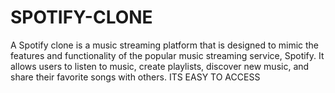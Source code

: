 # SPOTIFY-CLONE
A Spotify clone is a music streaming platform that is designed to mimic the features and functionality of the popular music streaming service, Spotify. It allows users to listen to music, create playlists, discover new music, and share their favorite songs with others.
ITS EASY TO ACCESS

